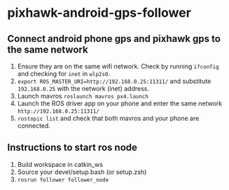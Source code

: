 # pixhawk-android-gps-follower
## Connect android phone gps and pixhawk gps to the same network
1. Ensure they are on the same wifi network. Check by running `ifconfig` and checking for `inet` in `wlp2s0`.
2. `export ROS_MASTER_URI=http://192.168.0.25:11311/` and substitute `192.168.0.25` with the network (inet) address.
3. Launch mavros `roslaunch mavros px4.launch`
4. Launch the ROS driver app on your phone and enter the same network `http://192.168.0.25:11311/`
5. `rostopic list` and check that both mavros and your phone are connected. 

## Instructions to start ros node
1. Build workspace in catkin_ws
2. Source your devel/setup.bash (or setup.zsh)
3. `rosrun follower follower_node`
